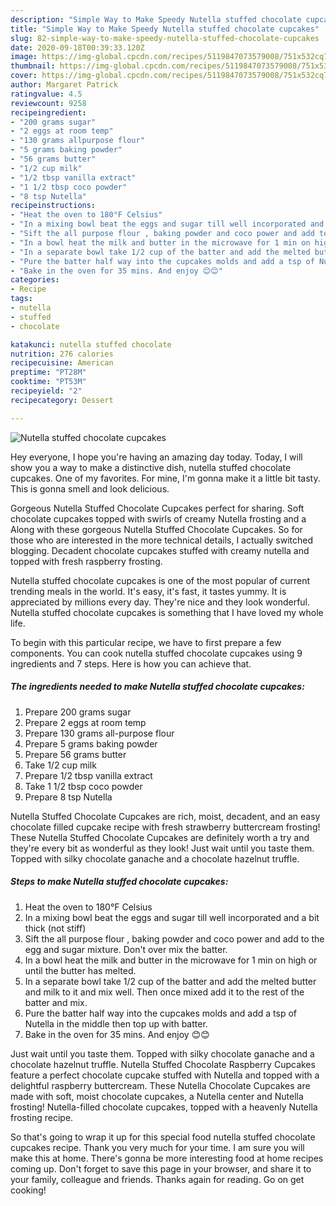 ```yaml
---
description: "Simple Way to Make Speedy Nutella stuffed chocolate cupcakes"
title: "Simple Way to Make Speedy Nutella stuffed chocolate cupcakes"
slug: 82-simple-way-to-make-speedy-nutella-stuffed-chocolate-cupcakes
date: 2020-09-18T00:39:33.120Z
image: https://img-global.cpcdn.com/recipes/5119847073579008/751x532cq70/nutella-stuffed-chocolate-cupcakes-recipe-main-photo.jpg
thumbnail: https://img-global.cpcdn.com/recipes/5119847073579008/751x532cq70/nutella-stuffed-chocolate-cupcakes-recipe-main-photo.jpg
cover: https://img-global.cpcdn.com/recipes/5119847073579008/751x532cq70/nutella-stuffed-chocolate-cupcakes-recipe-main-photo.jpg
author: Margaret Patrick
ratingvalue: 4.5
reviewcount: 9258
recipeingredient:
- "200 grams sugar"
- "2 eggs at room temp"
- "130 grams allpurpose flour"
- "5 grams baking powder"
- "56 grams butter"
- "1/2 cup milk"
- "1/2 tbsp vanilla extract"
- "1 1/2 tbsp coco powder"
- "8 tsp Nutella"
recipeinstructions:
- "Heat the oven to 180°F Celsius"
- "In a mixing bowl beat the eggs and sugar till well incorporated and a bit thick (not stiff)"
- "Sift the all purpose flour , baking powder and coco power and add to the egg and sugar mixture. Don&#39;t over mix the batter."
- "In a bowl heat the milk and butter in the microwave for 1 min on high or until the butter has melted."
- "In a separate bowl take 1/2 cup of the batter and add the melted butter and milk to it and mix well. Then once mixed add it to the rest of the batter and mix."
- "Pure the batter half way into the cupcakes molds and add a tsp of Nutella in the middle then top up with batter."
- "Bake in the oven for 35 mins. And enjoy 😊😊"
categories:
- Recipe
tags:
- nutella
- stuffed
- chocolate

katakunci: nutella stuffed chocolate 
nutrition: 276 calories
recipecuisine: American
preptime: "PT28M"
cooktime: "PT53M"
recipeyield: "2"
recipecategory: Dessert

---
```



![Nutella stuffed chocolate cupcakes](https://img-global.cpcdn.com/recipes/5119847073579008/751x532cq70/nutella-stuffed-chocolate-cupcakes-recipe-main-photo.jpg)

Hey everyone, I hope you're having an amazing day today. Today, I will show you a way to make a distinctive dish, nutella stuffed chocolate cupcakes. One of my favorites. For mine, I'm gonna make it a little bit tasty. This is gonna smell and look delicious.

Gorgeous Nutella Stuffed Chocolate Cupcakes perfect for sharing. Soft chocolate cupcakes topped with swirls of creamy Nutella frosting and a Along with these gorgeous Nutella Stuffed Chocolate Cupcakes. So for those who are interested in the more technical details, I actually switched blogging. Decadent chocolate cupcakes stuffed with creamy nutella and topped with fresh raspberry frosting.

Nutella stuffed chocolate cupcakes is one of the most popular of current trending meals in the world. It's easy, it's fast, it tastes yummy. It is appreciated by millions every day. They're nice and they look wonderful. Nutella stuffed chocolate cupcakes is something that I have loved my whole life.


To begin with this particular recipe, we have to first prepare a few components. You can cook nutella stuffed chocolate cupcakes using 9 ingredients and 7 steps. Here is how you can achieve that.

<!--inarticleads1-->

##### The ingredients needed to make Nutella stuffed chocolate cupcakes:

1. Prepare 200 grams sugar
1. Prepare 2 eggs at room temp
1. Prepare 130 grams all-purpose flour
1. Prepare 5 grams baking powder
1. Prepare 56 grams butter
1. Take 1/2 cup milk
1. Prepare 1/2 tbsp vanilla extract
1. Take 1 1/2 tbsp coco powder
1. Prepare 8 tsp Nutella


Nutella Stuffed Chocolate Cupcakes are rich, moist, decadent, and an easy chocolate filled cupcake recipe with fresh strawberry buttercream frosting! These Nutella Stuffed Chocolate Cupcakes are definitely worth a try and they&#39;re every bit as wonderful as they look! Just wait until you taste them. Topped with silky chocolate ganache and a chocolate hazelnut truffle. 

<!--inarticleads2-->

##### Steps to make Nutella stuffed chocolate cupcakes:

1. Heat the oven to 180°F Celsius
1. In a mixing bowl beat the eggs and sugar till well incorporated and a bit thick (not stiff)
1. Sift the all purpose flour , baking powder and coco power and add to the egg and sugar mixture. Don&#39;t over mix the batter.
1. In a bowl heat the milk and butter in the microwave for 1 min on high or until the butter has melted.
1. In a separate bowl take 1/2 cup of the batter and add the melted butter and milk to it and mix well. Then once mixed add it to the rest of the batter and mix.
1. Pure the batter half way into the cupcakes molds and add a tsp of Nutella in the middle then top up with batter.
1. Bake in the oven for 35 mins. And enjoy 😊😊


Just wait until you taste them. Topped with silky chocolate ganache and a chocolate hazelnut truffle. Nutella Stuffed Chocolate Raspberry Cupcakes feature a perfect chocolate cupcake stuffed with Nutella and topped with a delightful raspberry buttercream. These Nutella Chocolate Cupcakes are made with soft, moist chocolate cupcakes, a Nutella center and Nutella frosting! Nutella-filled chocolate cupcakes, topped with a heavenly Nutella frosting recipe. 

So that's going to wrap it up for this special food nutella stuffed chocolate cupcakes recipe. Thank you very much for your time. I am sure you will make this at home. There's gonna be more interesting food at home recipes coming up. Don't forget to save this page in your browser, and share it to your family, colleague and friends. Thanks again for reading. Go on get cooking!

